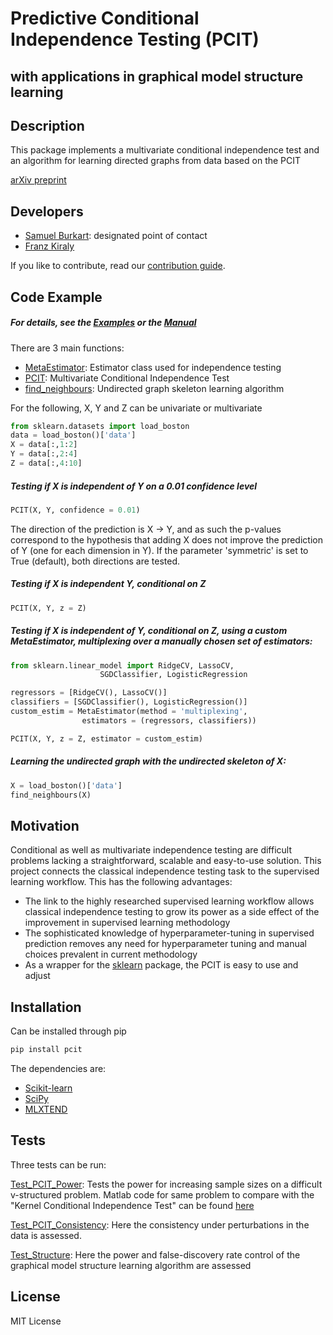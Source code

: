 # Predictive Conditional Independence Testing (PCIT)
## with applications in graphical model structure learning

## Description

This package implements a multivariate conditional independence test and an algorithm for learning directed graphs from data based on the PCIT

[arXiv preprint](https://arxiv.org/abs/1711.05869)

## Developers

* [Samuel Burkart](https://github.com/SamBurkart): designated point of contact
* [Franz Kiraly](https://github.com/fkiraly)

If you like to contribute, read our [contribution guide](https://github.com/alan-turing-institute/pcit/blob/master/contributing.md).

## Code Example
##### For details, see the [Examples](https://github.com/SamBurkart/pcit/blob/master/Example.ipynb) or the [Manual](https://samburkart.github.io/pcit-manual/)

There are 3 main functions:
- [MetaEstimator](https://github.com/SamBurkart/pcit/blob/master/pcit/MetaEstimator.py): Estimator class used for independence testing
- [PCIT](https://github.com/SamBurkart/pcit/blob/master/pcit/IndependenceTest.py): Multivariate Conditional Independence Test
- [find_neighbours](https://github.com/SamBurkart/pcit/blob/master/pcit/StructureEstimation.py): Undirected graph skeleton learning algorithm


For the following, X, Y and Z can be univariate or multivariate

```python
from sklearn.datasets import load_boston
data = load_boston()['data']
X = data[:,1:2]
Y = data[:,2:4]
Z = data[:,4:10]
```

##### Testing if X is independent of Y on a 0.01 confidence level

```python
PCIT(X, Y, confidence = 0.01)
```

The direction of the prediction is X -> Y, and as such the p-values correspond to the hypothesis that adding X does not improve the prediction of Y (one for each dimension in Y). If the parameter 'symmetric' is set to True (default), both directions are tested.
 
##### Testing if X is independent Y, conditional on Z
```python
PCIT(X, Y, z = Z)
```

##### Testing if X is independent of Y, conditional on Z, using a custom MetaEstimator, multiplexing over a manually chosen set of estimators:

```python
from sklearn.linear_model import RidgeCV, LassoCV,
                    SGDClassifier, LogisticRegression

regressors = [RidgeCV(), LassoCV()]
classifiers = [SGDClassifier(), LogisticRegression()]
custom_estim = MetaEstimator(method = 'multiplexing',
                estimators = (regressors, classifiers))

PCIT(X, Y, z = Z, estimator = custom_estim)
```

##### Learning the undirected graph with the undirected skeleton of X:

```python
X = load_boston()['data']
find_neighbours(X)
```

## Motivation

Conditional as well as multivariate independence testing are difficult problems lacking a straightforward, scalable and easy-to-use solution. This project connects the classical independence testing task to the supervised learning workflow. This has the following advantages:
- The link to the highly researched supervised learning workflow allows classical independence testing to grow its power as a side effect of the improvement in supervised learning methodology
- The sophisticated knowledge of hyperparameter-tuning in supervised prediction removes any need for hyperparameter tuning and manual choices prevalent in current methodology
- As a wrapper for the [sklearn](http://scikit-learn.org/stable/) package, the PCIT is easy to use and adjust

## Installation
Can be installed through pip

```python
pip install pcit
```

The dependencies are:
- [Scikit-learn](http://scikit-learn.org/stable/)
- [SciPy](https://scipy.org/)
- [MLXTEND](https://github.com/rasbt/mlxtend)

## Tests
Three tests can be run:

[Test_PCIT_Power](https://github.com/SamBurkart/pcit/blob/master/Tests/Test_PCIT_Power.py): Tests the power for increasing sample sizes on a difficult v-structured problem. Matlab code for same problem to compare with the "Kernel Conditional Independence Test" can be found [here](https://github.com/SamBurkart/pcit/blob/master/further/Test_KCIT_Power.m)

[Test_PCIT_Consistency](https://github.com/SamBurkart/pcit/blob/master/Tests/Test_PCIT_Consistency.py): Here the consistency under perturbations in the data is assessed.

[Test_Structure](https://github.com/SamBurkart/pcit/blob/master/Tests/Test_Structure.py): Here the power and false-discovery rate control of the graphical model structure learning algorithm are assessed

## License

MIT License
